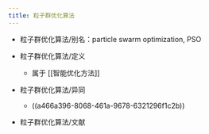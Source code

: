 ```yaml
---
title: 粒子群优化算法
---
```


- 粒子群优化算法/别名：particle swarm optimization, PSO

- 粒子群优化算法/定义
	 - 属于 [[智能优化方法]]

- 粒子群优化算法/异同
	 - ((a466a396-8068-461a-9678-6321296f1c2b))

- 粒子群优化算法/文献
